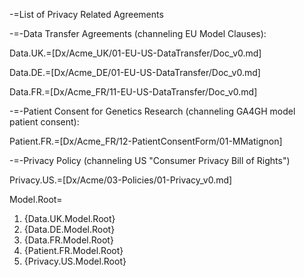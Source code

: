 -=List of Privacy Related Agreements

-=-Data Transfer Agreements (channeling EU Model Clauses):

Data.UK.=[Dx/Acme_UK/01-EU-US-DataTransfer/Doc_v0.md]

Data.DE.=[Dx/Acme_DE/01-EU-US-DataTransfer/Doc_v0.md]

Data.FR.=[Dx/Acme_FR/11-EU-US-DataTransfer/Doc_v0.md]

-=-Patient Consent for Genetics Research (channeling GA4GH model patient consent):

Patient.FR.=[Dx/Acme_FR/12-PatientConsentForm/01-MMatignon]

-=-Privacy Policy (channeling US "Consumer Privacy Bill of Rights") 

Privacy.US.=[Dx/Acme/03-Policies/01-Privacy_v0.md]

Model.Root=<ol><li>{Data.UK.Model.Root}<li>{Data.DE.Model.Root}<li> {Data.FR.Model.Root}<li>{Patient.FR.Model.Root}<li>{Privacy.US.Model.Root}</ol>
